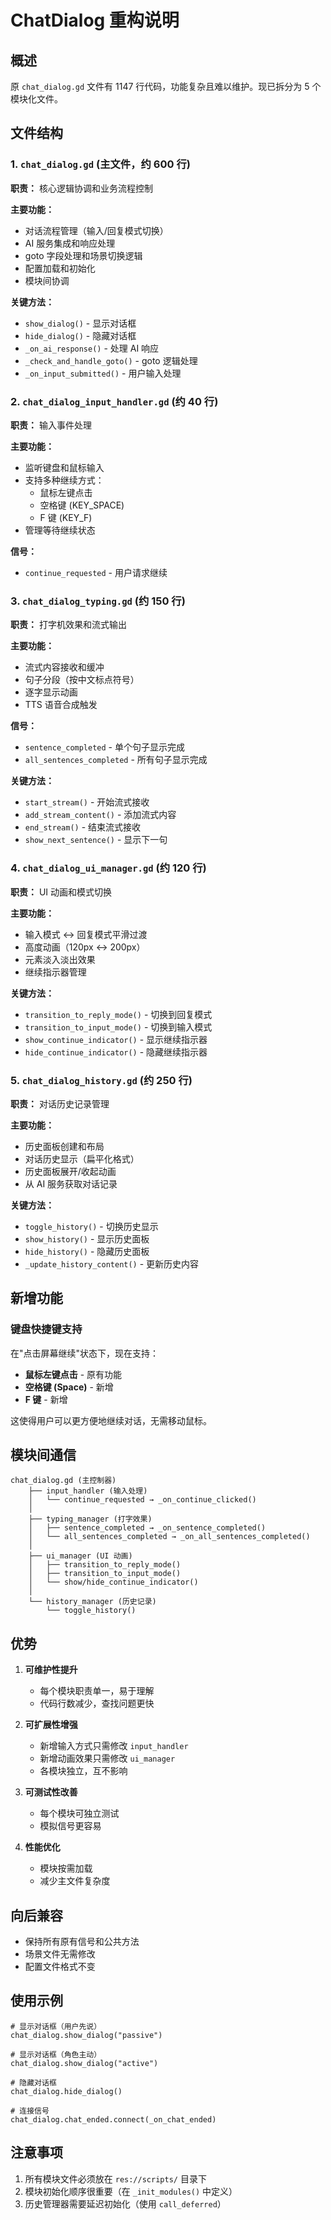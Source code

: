 # ChatDialog 重构说明

## 概述

原 `chat_dialog.gd` 文件有 1147 行代码，功能复杂且难以维护。现已拆分为 5 个模块化文件。

## 文件结构

### 1. `chat_dialog.gd` (主文件，约 600 行)
**职责：** 核心逻辑协调和业务流程控制

**主要功能：**
- 对话流程管理（输入/回复模式切换）
- AI 服务集成和响应处理
- goto 字段处理和场景切换逻辑
- 配置加载和初始化
- 模块间协调

**关键方法：**
- `show_dialog()` - 显示对话框
- `hide_dialog()` - 隐藏对话框
- `_on_ai_response()` - 处理 AI 响应
- `_check_and_handle_goto()` - goto 逻辑处理
- `_on_input_submitted()` - 用户输入处理

### 2. `chat_dialog_input_handler.gd` (约 40 行)
**职责：** 输入事件处理

**主要功能：**
- 监听键盘和鼠标输入
- 支持多种继续方式：
  - 鼠标左键点击
  - 空格键 (KEY_SPACE)
  - F 键 (KEY_F)
- 管理等待继续状态

**信号：**
- `continue_requested` - 用户请求继续

### 3. `chat_dialog_typing.gd` (约 150 行)
**职责：** 打字机效果和流式输出

**主要功能：**
- 流式内容接收和缓冲
- 句子分段（按中文标点符号）
- 逐字显示动画
- TTS 语音合成触发

**信号：**
- `sentence_completed` - 单个句子显示完成
- `all_sentences_completed` - 所有句子显示完成

**关键方法：**
- `start_stream()` - 开始流式接收
- `add_stream_content()` - 添加流式内容
- `end_stream()` - 结束流式接收
- `show_next_sentence()` - 显示下一句

### 4. `chat_dialog_ui_manager.gd` (约 120 行)
**职责：** UI 动画和模式切换

**主要功能：**
- 输入模式 ↔ 回复模式平滑过渡
- 高度动画（120px ↔ 200px）
- 元素淡入淡出效果
- 继续指示器管理

**关键方法：**
- `transition_to_reply_mode()` - 切换到回复模式
- `transition_to_input_mode()` - 切换到输入模式
- `show_continue_indicator()` - 显示继续指示器
- `hide_continue_indicator()` - 隐藏继续指示器

### 5. `chat_dialog_history.gd` (约 250 行)
**职责：** 对话历史记录管理

**主要功能：**
- 历史面板创建和布局
- 对话历史显示（扁平化格式）
- 历史面板展开/收起动画
- 从 AI 服务获取对话记录

**关键方法：**
- `toggle_history()` - 切换历史显示
- `show_history()` - 显示历史面板
- `hide_history()` - 隐藏历史面板
- `_update_history_content()` - 更新历史内容

## 新增功能

### 键盘快捷键支持
在"点击屏幕继续"状态下，现在支持：
- **鼠标左键点击** - 原有功能
- **空格键 (Space)** - 新增
- **F 键** - 新增

这使得用户可以更方便地继续对话，无需移动鼠标。

## 模块间通信

```
chat_dialog.gd (主控制器)
    ├── input_handler (输入处理)
    │   └── continue_requested → _on_continue_clicked()
    │
    ├── typing_manager (打字效果)
    │   ├── sentence_completed → _on_sentence_completed()
    │   └── all_sentences_completed → _on_all_sentences_completed()
    │
    ├── ui_manager (UI 动画)
    │   ├── transition_to_reply_mode()
    │   ├── transition_to_input_mode()
    │   └── show/hide_continue_indicator()
    │
    └── history_manager (历史记录)
        └── toggle_history()
```

## 优势

1. **可维护性提升**
   - 每个模块职责单一，易于理解
   - 代码行数减少，查找问题更快

2. **可扩展性增强**
   - 新增输入方式只需修改 `input_handler`
   - 新增动画效果只需修改 `ui_manager`
   - 各模块独立，互不影响

3. **可测试性改善**
   - 每个模块可独立测试
   - 模拟信号更容易

4. **性能优化**
   - 模块按需加载
   - 减少主文件复杂度

## 向后兼容

- 保持所有原有信号和公共方法
- 场景文件无需修改
- 配置文件格式不变

## 使用示例

```gdscript
# 显示对话框（用户先说）
chat_dialog.show_dialog("passive")

# 显示对话框（角色主动）
chat_dialog.show_dialog("active")

# 隐藏对话框
chat_dialog.hide_dialog()

# 连接信号
chat_dialog.chat_ended.connect(_on_chat_ended)
```

## 注意事项

1. 所有模块文件必须放在 `res://scripts/` 目录下
2. 模块初始化顺序很重要（在 `_init_modules()` 中定义）
3. 历史管理器需要延迟初始化（使用 `call_deferred`）
